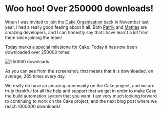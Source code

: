 ﻿---
Title: Cake reaches 250000 downloads
Published: 23/12/2016
Tags:
- cake
- nuget
- downloads
---

# Woo hoo! Over 250000 downloads!

When I was invited to join the [Cake Organisation](http://www.gep13.co.uk/blog/cake-organisation-on-github) back in November last year, I had a really good feeling about it all.  Both [Patrik](https://github.com/patriksvensson) and [Mattias](https://github.com/devlead) are amazing developers, and I can honestly say that I have learnt a lot from them since joining the team!

Today marks a special milestone for Cake.  Today it has now been downloaded over 250000 times!

![250000 downloads](https://gep13wpstorage.blob.core.windows.net/gep13/2016/12/23/250000-downloads.png)

As you can see from the screenshot, that means that it is downloaded, on average, 265 times every day.

We really do have an amazing community on the Cake project, and we are truly thankful for all the help and support that we get in order to make Cake the build automation system that you want.  I am very much looking forward to continuing to work on the Cake project, and the next blog post where we reach 1000000 downloads!
